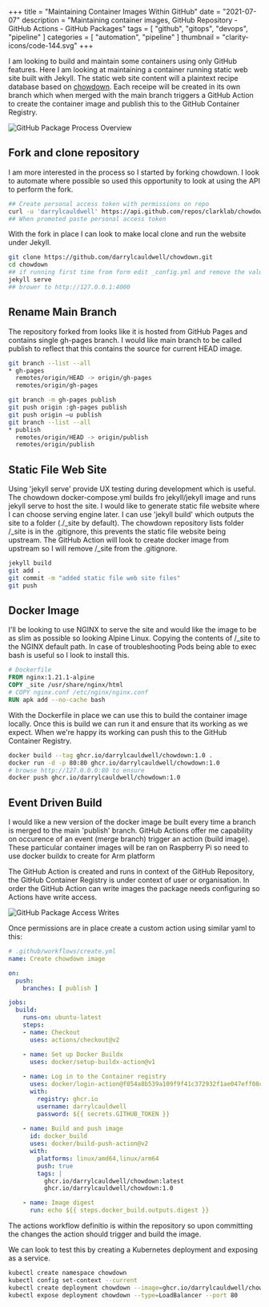 +++
title = "Maintaining Container Images Within GitHub"
date = "2021-07-07"
description = "Maintaining container images, GitHub Repository - GitHub Actions - GitHub Packages"
tags = [
    "github",
    "gitops",
    "devops",
    "pipeline"
]
categories = [
    "automation",
    "pipeline"
]
thumbnail = "clarity-icons/code-144.svg"
+++

I am looking to build and maintain some containers using only GitHub features. Here I am looking at maintaining a container running static web site built with Jekyll. The static web site content will a plaintext recipe database based on [chowdown](https://chowdown.io/). Each receipe will be created in its own branch which when merged with the main branch triggers a GitHub Action to create the container image and publish this to the GitHub Container Registry.

![GitHub Package Process Overview](/images/git-action-container-overview.drawio.png)

## Fork and clone repository

I am more interested in the process so I started by forking chowdown.  I look to automate where possible so used this opportunity to look at using the API to perform the fork.

```bash
## Create personal access token with permissions on repo
curl -u 'darrylcauldwell' https://api.github.com/repos/clarklab/chowdown/forks -d ''
## When promoted paste personal access token
```

With the fork in place I can look to make local clone and run the website under Jekyll.

```bash
git clone https://github.com/darrylcauldwell/chowdown.git
cd chowdown
## if running first time from form edit _config.yml and remove the value for key baseurl: otherwise it doesn't start properly
jekyll serve
## brower to http://127.0.0.1:4000
```

## Rename Main Branch

The repository forked from looks like it is hosted from GitHub Pages and contains single gh-pages branch.  I would like  main branch to be called publish to reflect that this contains the source for current HEAD image.

```bash
git branch --list --all
* gh-pages
  remotes/origin/HEAD -> origin/gh-pages
  remotes/origin/gh-pages

git branch -m gh-pages publish
git push origin :gh-pages publish
git push origin –u publish
git branch --list --all
* publish
  remotes/origin/HEAD -> origin/publish
  remotes/origin/publish
```

## Static File Web Site

Using 'jekyll serve' provide UX testing during development which is useful. The chowdown docker-compose.yml builds fro jekyll/jekyll image and runs jekyll serve to host the site. I would like to generate static file website where I can choose serving engine later. I can use 'jekyll build' which outputs the site to a folder (./_site by default). The chowdown repository lists folder /_site is in the .gitignore, this prevents the static file website being upstream. The GitHub Action will look to create docker image from upstream so I will remove /_site from the .gitignore.

```bash
jekyll build
git add .
git commit -m "added static file web site files"
git push
```

## Docker Image

I'll be looking to use NGINX to serve the site and would like the image to be as slim as possible so looking Alpine Linux. Copying the contents of /_site to the NGINX default path. In case of troubleshooting Pods being able to exec bash is useful so I look to install this.

```Dockerfile
# Dockerfile
FROM nginx:1.21.1-alpine
COPY _site /usr/share/nginx/html
# COPY nginx.conf /etc/nginx/nginx.conf
RUN apk add --no-cache bash
```

With the Dockerfile in place we can use this to build the container image locally. Once this is build we can run it and ensure that its working as we expect. When we're happy its working can push this to the GitHub Container Registry.

```bash
docker build --tag ghcr.io/darrylcauldwell/chowdown:1.0 .
docker run -d -p 80:80 ghcr.io/darrylcauldwell/chowdown:1.0
# browse http://127.0.0.0:80 to ensure 
docker push ghcr.io/darrylcauldwell/chowdown:1.0
```

## Event Driven Build

I would like a new version of the docker image be built every time a branch is merged to the main 'publish' branch. GitHub Actions offer me capability on occurence of an event (merge branch) trigger an action (build image). These particular container images will be ran on Raspberry Pi so need to use docker buildx to create for Arm platform

The GitHub Action is created and runs in context of the GitHub Repository,  the GitHub Container Registry is under context of user or organisation. In order the GitHub Action can write images the package needs configuring so Actions have write access.

![GitHub Package Access Writes](/images/git-action-container-access.png)

Once permissions are in place create a custom action using similar yaml to this:

```yaml
# .github/workflows/create.yml
name: Create chowdown image

on:
  push:
    branches: [ publish ]

jobs:
  build:
    runs-on: ubuntu-latest
    steps:
    - name: Checkout
      uses: actions/checkout@v2

    - name: Set up Docker Buildx
      uses: docker/setup-buildx-action@v1
      
    - name: Log in to the Container registry
      uses: docker/login-action@f054a8b539a109f9f41c372932f1ae047eff08c9
      with:
        registry: ghcr.io
        username: darrylcauldwell
        password: ${{ secrets.GITHUB_TOKEN }}
          
    - name: Build and push image
      id: docker_build
      uses: docker/build-push-action@v2
      with:
        platforms: linux/amd64,linux/arm64
        push: true
        tags: |
          ghcr.io/darrylcauldwell/chowdown:latest
          ghcr.io/darrylcauldwell/chowdown:1.0

    - name: Image digest
      run: echo ${{ steps.docker_build.outputs.digest }}
```

The actions workflow definitio is within the repository so upon committing the changes the action should trigger and build the image.

We can look to test this by creating a Kubernetes deployment and exposing as a service.

```bash
kubectl create namespace chowdown
kubectl config set-context --current
kubectl create deployment chowdown --image=ghcr.io/darrylcauldwell/chowdown:1.0
kubectl expose deployment chowdown --type=LoadBalancer --port 80
```